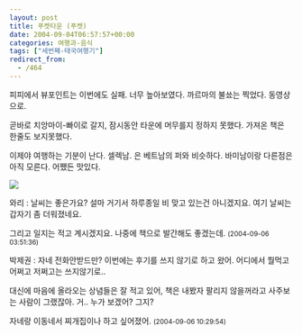 ```yaml
---
layout: post
title: 푸켓타운 (푸켓)
date: 2004-09-04T06:57:57+00:00
categories: 여행과-음식
tags: ["세번째-태국여행기"]
redirect_from:
  - /464
---
```


피피에서 뷰포인트는 이번에도 실패. 너무 높아보였다. 까르마의 불쑈는 찍었다. 동영상으로.

곧바로 치앙마이-빠이로 갈지, 잠시동안 타운에 머무를지 정하지 못했다. 가져온 책은 한줄도 보지못했다.

이제야 여행하는 기분이 난다. 셀렉남. 은 베트남의 퍼와 비슷하다. 바미남이랑 다른점은 아직 모른다. 어쨌든 맛있다.

<a title="Flickr에서 돌핀호텔님의 PICT0993" href="http://www.flickr.com/photos/jinto/3230087347/" target="flickr"><img src="http://farm4.static.flickr.com/3109/3230087347_a1b7fbf36a_b.jpg" ></a>
<div id=comments>
<div class=comment>
<!--- cmt:810 --->
<!--- mail: --->
<!--- parent:0 --->
와리 : 
날씨는 좋은가요? 
설마 거기서 하루종일 비 맞고 있는건 아니겠지요.
여기 날씨는 갑자기 좀 더워졌네요.

그리고 일지는 적고 계시겠지요.
나중에 책으로 발간해도 좋겠는데.
 <small>(2004-09-06 03:51:36)</small>
</div>
<div class=comment>
<!--- cmt:811 --->
<!--- mail: --->
<!--- parent:0 --->
박제권 : 
자네 전화안받드만?
이번에는 후기를 쓰지 않기로 하고 왔어. 어디에서 뭘먹고 어쩌고 저쩌고는 쓰지않기로.. 

대신에 마음에 올라오는 상념들은 잘 적고 있어, 책은 내봤자 팔리지 않을꺼라고 사주보는 사람이 그랬잖아. 거.. 누가 보겠어? 그지?

자네랑 이동네서 찌개집이나 하고 싶어졌어.
 <small>(2004-09-06 10:29:54)</small>
</div>
</div>
